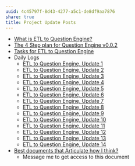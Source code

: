```yaml
---
uuid: 4c45797f-8d43-4277-a5c1-de8df9aa7876
share: true
title: Project Update Posts
---
```

* [What is ETL to Question Engine?](/undefined)
* [The 4 Step plan for Question Engine v0.0.2](/undefined)
* [Tasks for ETL to Question Engine](/a6649a28-5862-4820-8797-1cfaf2ba1713)
* Daily Logs
	* [ETL to Question Engine, Update 1](/adf51542-a86b-437b-8542-9ef82c41d7a2)
	* [ETL to Question Engine, Update 2](/01d14af7-0d89-4c3a-90a8-12696e01e036)
	* [ETL to Question Engine, Update 3](/a4afe3e7-e3ae-44ae-a1dc-e22754900e37)
	* [ETL to Question Engine, Update 4](/d59dbed7-08bd-462e-8f87-24a80c791f46)
	* [ETL to Question Engine, Update 5](/88cd3a9e-9156-4482-aaa5-2bb8eeebca0d)
	* [ETL to Question Engine, Update 6](/9dc97a82-96a0-495b-a8e2-a5c4d5c60abe)
	* [ETL to Question Engine, Update 7](/undefined)
	* [ETL to Question Engine, Update 8](/undefined)
	* [ETL to Question Engine, Update 9](/undefined)
	* [ETL to Question Engine, Update 10](/undefined)
	* [ETL to Question Engine, Update 11](/undefined)
	* [ETL to Question Engine, Update 12](/undefined)
	* [ETL to Question Engine, Update 13](/undefined)
	* [ETL to Question Engine, Update 14](/undefined)
* [Best documents that Articulate how I think?](/undefined)
	* Message me to get access to this document